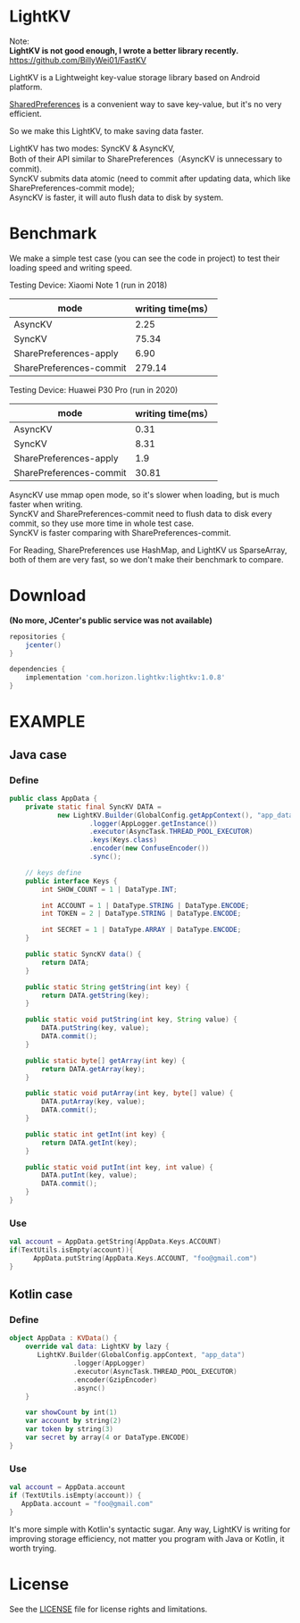 # LightKV

Note: <br/>
**LightKV is not good enough, I wrote a better library recently.** <br/>
https://github.com/BillyWei01/FastKV

LightKV is a Lightweight key-value storage library based on Android platform.

[SharedPreferences](https://developer.android.com/reference/android/content/SharedPreferences) is a convenient way to save key-value,
but it's no very efficient.

So we make this LightKV, to make saving data faster.


LightKV has two modes: SyncKV & AsyncKV, <br/>
Both of their API similar to SharePreferences（AsyncKV is unnecessary to commit).  <br/>
SyncKV submits data atomic (need to commit after updating data, which like SharePreferences-commit mode); <br/>
AsyncKV is faster, it will auto flush data to disk by system. <br/>

# Benchmark
We make a simple test case (you can see the code in project) to test their loading speed and writing speed.

Testing Device: Xiaomi Note 1 (run in 2018)

mode|writing time(ms）
--|--
AsyncKV | 2.25
SyncKV | 75.34
SharePreferences-apply | 6.90
SharePreferences-commit | 279.14

Testing Device: Huawei P30 Pro (run in 2020)

mode | writing time(ms）
--|--
AsyncKV | 0.31
SyncKV | 8.31
SharePreferences-apply | 1.9
SharePreferences-commit | 30.81

AsyncKV use mmap open mode, so it's slower when loading, but is much faster when writing. <br/>
SyncKV and SharePreferences-commit need to flush data to disk every commit, so they use more time in whole test case. <br/>
SyncKV is faster comparing with SharePreferences-commit.


For Reading, SharePreferences use HashMap, and LightKV us SparseArray, both of them are very fast, 
so we don't make their benchmark to compare.

# Download

 **(No more, JCenter's public service was not available)**
 
```gradle
repositories {
    jcenter()
}

dependencies {
    implementation 'com.horizon.lightkv:lightkv:1.0.8'
}
```

# EXAMPLE
## Java case
### Define
```java
public class AppData {
    private static final SyncKV DATA =
            new LightKV.Builder(GlobalConfig.getAppContext(), "app_data")
                    .logger(AppLogger.getInstance())
                    .executor(AsyncTask.THREAD_POOL_EXECUTOR)
                    .keys(Keys.class)
                    .encoder(new ConfuseEncoder())
                    .sync();

    // keys define
    public interface Keys {
        int SHOW_COUNT = 1 | DataType.INT;

        int ACCOUNT = 1 | DataType.STRING | DataType.ENCODE;
        int TOKEN = 2 | DataType.STRING | DataType.ENCODE;

        int SECRET = 1 | DataType.ARRAY | DataType.ENCODE;
    }

    public static SyncKV data() {
        return DATA;
    }

    public static String getString(int key) {
        return DATA.getString(key);
    }

    public static void putString(int key, String value) {
        DATA.putString(key, value);
        DATA.commit();
    }

    public static byte[] getArray(int key) {
        return DATA.getArray(key);
    }

    public static void putArray(int key, byte[] value) {
        DATA.putArray(key, value);
        DATA.commit();
    }

    public static int getInt(int key) {
        return DATA.getInt(key);
    }

    public static void putInt(int key, int value) {
        DATA.putInt(key, value);
        DATA.commit();
    }
}

```
### Use
```kotlin
val account = AppData.getString(AppData.Keys.ACCOUNT)
if(TextUtils.isEmpty(account)){
      AppData.putString(AppData.Keys.ACCOUNT, "foo@gmail.com")
}
```

## Kotlin case
### Define
```kotlin
object AppData : KVData() {
    override val data: LightKV by lazy {
       LightKV.Builder(GlobalConfig.appContext, "app_data")
                .logger(AppLogger)
                .executor(AsyncTask.THREAD_POOL_EXECUTOR)
                .encoder(GzipEncoder)
                .async()
    }

    var showCount by int(1)
    var account by string(2)
    var token by string(3)
    var secret by array(4 or DataType.ENCODE)
}
```

### Use
```kotlin
val account = AppData.account
if (TextUtils.isEmpty(account)) {
   AppData.account = "foo@gmail.com"
}
```

It's more simple with Kotlin's syntactic sugar.
Any way, LightKV is writing for improving storage efficiency,
not matter you program with Java or Kotlin, it worth trying.


# License
See the [LICENSE](LICENSE.md) file for license rights and limitations.
